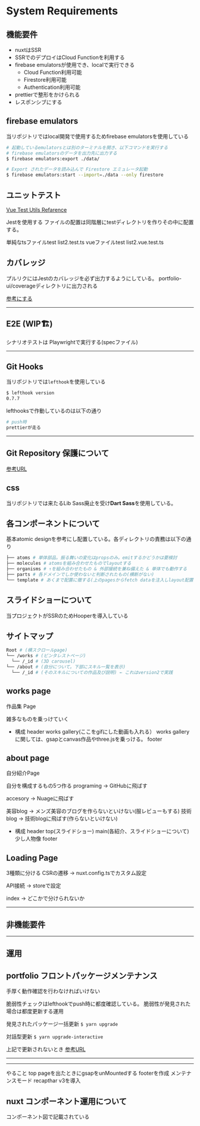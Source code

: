 # System Requirements

## 機能要件

- nuxtはSSR
- SSRでのデプロイはCloud Functionを利用する
- firebase emulatorsが使用でき、localで実行できる
  - Cloud Function利用可能
  - Firestore利用可能
  - Authentication利用可能
- prettierで整形をかけられる
- レスポンシブにする

## firebase emulators

当リポジトリではlocal開発で使用するためfirebase emulatorsを使用している

```sh
# 起動しているemulatorsとは別のターミナルを開き、以下コマンドを実行する
# firebase emulatorsのデータを出力先に出力する
$ firebase emulators:export ./data/

# Export されたデータを読み込んで Firestore エミュレータ起動
$ firebase emulators:start --import=./data --only firestore
```

## ユニットテスト

[Vue Test Utils Refarence](https://v1.test-utils.vuejs.org/ja/installation/testing-single-file-components-with-jest.html)

Jestを使用する
ファイルの配置は同階層にtestディレクトリを作りその中に配置する。

単純なtsファイルtest
list2.test.ts
vueファイルtest
list2.vue.test.ts

## カバレッジ

プルリクにはJestのカバレッジを必ず出力するようにしている。
portfolio-ui/coverageディレクトリに出力される

[参考にする](https://qiita.com/takasp/items/5864d0601c41a769a2a0)

---

## E2E (WIP🏗)

シナリオテストは
Playwrightで実行する(specファイル)

---

## Git Hooks

当リポジトリでは`lefthook`を使用している

```sh
$ lefthook version
0.7.7
```

lefthooksで作動しているのは以下の通り

```sh
# push時
prettierが走る
```

---

## Git Repository 保護について

[参考URL](https://qiita.com/da-sugi/items/ba3cd83e64c689795c50)

## css

当リポジトリでは来たるLib Sass廃止を受け**Dart Sass**を使用している。

## 各コンポーネントについて

基本atomic designを参考にし配置している。各ディレクトリの責務は以下の通り

```sh
├── atoms # 単体部品。振る舞いの変化はpropsのみ。emitするかどうかは要検討
├── molecules # atomsを組み合わせたものでlayoutする
├── organisms # ↑を組み合わせたもの & 外部接続を兼ね備えた & 単体でも動作する
├── parts # 各ドメインでしか使わないと判断されたもの(横断がない)
└── template # あくまで配置に徹する(上のpagesからfetch dataを注入しlayout配置に努める)
```

## スライドショーについて

当プロジェクトがSSRのためHooperを導入している


## サイトマップ

```sh
Root # (横スクロールpage)
└── /works # (ピンタレストページ)
  └── /_id # (3D carousel)
└── /about # (自分について。下部にスキル一覧を表示)
  └── /_id # (そのスキルについての作品及び説明) ← これはversion2で実践
```

## works page

作品集 Page

雑多なものを乗っけていく

- 構成
header
works gallery(ここをgifにした動画も入れる）
  works galleryに関しては、gsapとcanvas作品やthree.jsを乗っける。
footer

## about page

自分紹介Page

自分を構成するもの5つ作る
programing → GitHubに飛ばす

accesory → Nuageに飛ばす

美容blog → メンズ美容のブログを作らないといけない(服レビューもする)
技術blog → 技術blogに飛ばす(作らないといけない)

- 構成
header
top(スライドショー)
main(各紹介、スライドショーについて)
少し人物像
footer

## Loading Page

3種類に分ける
CSRの遷移 → nuxt.config.tsでカスタム設定

API接続 → storeで設定

index → どこかで分けられないか

---

## 非機能要件


---

## 運用

## portfolio フロントパッケージメンテナンス

手厚く動作確認を行わなければいけない

脆弱性チェックはlefthookでpush時に都度確認している。
脆弱性が発見された場合は都度更新する運用

発見されたパッケージ一括更新
`$ yarn upgrade`

対話型更新
`$ yarn upgrade-interactive`

上記で更新されないとき
[参考URL](https://rinoguchi.net/2021/11/npm-version-up-and-fix-audit.html)

---

---

やること
top pageを出たときにgsapをunMountedする
footerを作成
メンテナンスモード
recapthar v3を導入

## nuxt コンポーネント運用について

コンポーネント図で記載されている
